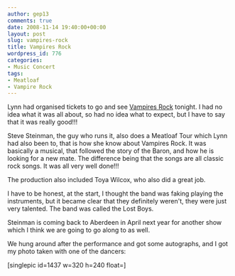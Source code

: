 ```yaml
---
author: gep13
comments: true
date: 2008-11-14 19:40:00+00:00
layout: post
slug: vampires-rock
title: Vampires Rock
wordpress_id: 776
categories:
- Music Concert
tags:
- Meatloaf
- Vampire Rock
---
```


Lynn had organised tickets to go and see [Vampires Rock](http://www.vampiresrock.com/index.htm) tonight. I had no idea what it was all about, so had no idea what to expect, but I have to say that it was really good!!!

Steve Steinman, the guy who runs it, also does a Meatloaf Tour which Lynn had also been to, that is how she know about Vampires Rock. It was basically a musical, that followed the story of the Baron, and how he is looking for a new mate. The difference being that the songs are all classic rock songs. It was all very well done!!!

The production also included Toya Wilcox, who also did a great job.

I have to be honest, at the start, I thought the band was faking playing the instruments, but it became clear that they definitely weren't, they were just very talented. The band was called the Lost Boys.

Steinman is coming back to Aberdeen in April next year for another show which I think we are going to go along to as well.

We hung around after the performance and got some autographs, and I got my photo taken with one of the dancers:

[singlepic id=1437 w=320 h=240 float=]
